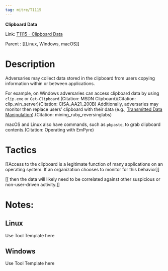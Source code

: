 ```yaml
---
tag: mitre/T1115
---
```


**Clipboard Data**

Link: [T1115 - Clipboard Data](https://attack.mitre.org/techniques/T1115)

Parent : [[Linux, Windows, macOS]]


# Description

Adversaries may collect data stored in the clipboard from users copying information within or between applications. 

For example, on Windows adversaries can access clipboard data by using <code>clip.exe</code> or <code>Get-Clipboard</code>.(Citation: MSDN Clipboard)(Citation: clip_win_server)(Citation: CISA_AA21_200B) Additionally, adversaries may monitor then replace users’ clipboard with their data (e.g., [Transmitted Data Manipulation](https://attack.mitre.org/techniques/T1565/002)).(Citation: mining_ruby_reversinglabs)

macOS and Linux also have commands, such as <code>pbpaste</code>, to grab clipboard contents.(Citation: Operating with EmPyre)

# Tactics


[[Access to the clipboard is a legitimate function of many applications on an operating system. If an organization chooses to monitor for this behavior]]

[[ then the data will likely need to be correlated against other suspicious or non-user-driven activity.]]


# Notes:

## Linux

Use Tool Template here

## Windows

Use Tool Template here